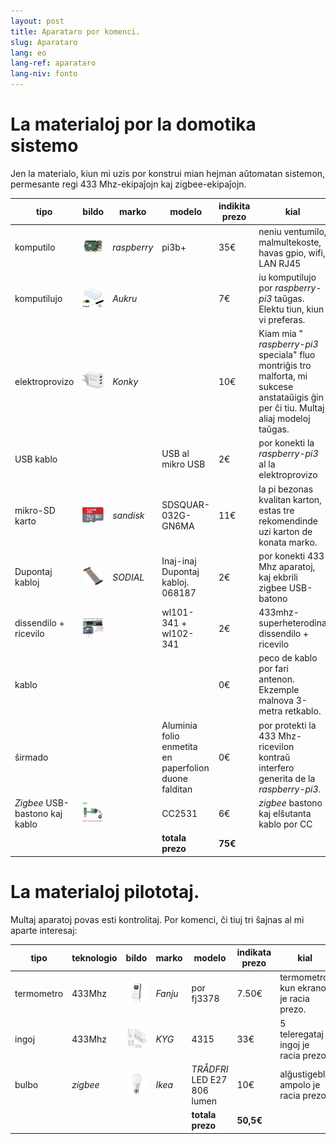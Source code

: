 ```yaml
---
layout: post
title: Aparataro por komenci.
slug: Aparataro
lang: eo
lang-ref: aparataro
lang-niv: fonto
---
```

   
# La materialoj por la domotika sistemo

Jen la materialo, kiun mi uzis por konstrui mian hejman aŭtomatan sistemon, permesante regi 433 Mhz-ekipaĵojn kaj zigbee-ekipaĵojn.

| tipo | bildo |marko | modelo  | indikita prezo | kial |
| --- | --- | --- | --- | --- | --- | 
| komputilo |![](/public/pi.jpg) | _raspberry_ | pi3b+ | 35€ | neniu ventumilo, malmultekoste, havas gpio, wifi, LAN RJ45 |
| komputilujo |![](/public/loĝejo.jpg) | _Aukru_ | | 7€ |iu komputilujo por _raspberry-pi3_ taŭgas. Elektu tiun, kiun vi preferas. |
| elektroprovizo |![](/public/elektroprovizo.jpg) | _Konky_ | | 10€ | Kiam mia " _raspberry-pi3_ speciala" fluo montriĝis tro malforta, mi sukcese anstataŭigis ĝin per ĉi tiu. Multaj aliaj modeloj taŭgas.|
| USB kablo |  |  | USB al mikro USB | 2€ | por konekti la _raspberry-pi3_ al la elektroprovizo  |
| mikro-SD karto|![](/public/SD.jpg) | _sandisk_ | SDSQUAR-032G-GN6MA | 11€ |la pi bezonas kvalitan karton, estas tre rekomendinde uzi karton de konata marko. |
| Dupontaj kabloj |![](/public/dupont.jpg) | _SODIAL_ |Inaj-inaj Dupontaj kabloj. 068187| 2€| por konekti 433 Mhz aparatoj, kaj ekbrili zigbee USB-batono |
| dissendilo + ricevilo|![](/public/dissendilo-ricevilo-433Mhz.jpg) | | wl101-341 + wl102-341| 2€ | 433mhz-superheterodina dissendilo + ricevilo|
| kablo | | || 0€ |peco de kablo por fari antenon. Ekzemple malnova 3-metra retkablo.  |
| ŝirmado | | |Aluminia folio enmetita en paperfolion duone falditan | 0€ | por protekti la 433 Mhz-ricevilon kontraŭ interfero generita de la _raspberry-pi3_.|
|  _Zigbee_ USB-bastono kaj kablo|![](/public/cc2531+kablo.jpg) |  | CC2531|6€ | _zigbee_ bastono kaj elŝutanta kablo por CC|
| | | | **totala prezo** | **75€** | 



# La materialoj pilototaj.

Multaj aparatoj povas esti kontrolitaj. Por komenci, ĉi tiuj tri ŝajnas al mi aparte interesaj:

| tipo | teknologio | bildo |marko | modelo  | indikata prezo | kial |
| --- | --- | --- | --- | --- | --- | --- |
| termometro | 433Mhz | ![](/public/fanju.jpeg)| _Fanju_ | por fj3378 | 7.50€| termometro kun ekrano je racia prezo.|
| ingoj | 433Mhz |![](/public/KYG.jpg)| _KYG_ | 4315 | 33€ | 5 teleregataj ingoj je racia prezo.|
| bulbo | _zigbee_ |![](/public/tradfri.jpg)| _Ikea_ | _TRÅDFRI_ LED E27 806 lumen | 10€ | alĝustigebla ampolo je racia prezo.|
| | | | | **totala prezo** | **50,5€** | |

